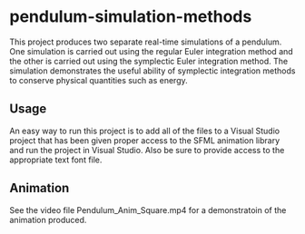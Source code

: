 # pendulum-simulation-methods

This project produces two separate real-time simulations of a pendulum. One simulation is carried out using the regular Euler integration method and the other is carried out using the symplectic Euler integration method. The simulation demonstrates the useful ability of symplectic integration methods to conserve physical quantities such as energy.

## Usage

An easy way to run this project is to add all of the files to a Visual Studio project that has been given proper access to the SFML animation library and run the project in Visual Studio. Also be sure to provide access to the appropriate text font file.

## Animation

See the video file Pendulum_Anim_Square.mp4 for a demonstratoin of the animation produced. 
